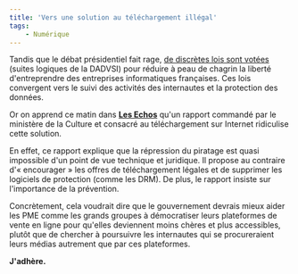 ```yaml
---
title: 'Vers une solution au téléchargement illégal'
tags:
    - Numérique
---
```


Tandis que le débat présidentiel fait rage,
[de discrètes lois sont votées](http://www.lemonde.fr/idees/article/2007/04/20/l-etat-veut-il-tuer-internet-en-france-par-philippe-jannet_899116_3232.html)
(suites logiques de la DADVSI) pour réduire à peau de chagrin la liberté
d'entreprendre des entreprises informatiques françaises. Ces lois convergent
vers le suivi des activités des internautes et la protection des données.

Or on apprend ce matin dans [**Les Echos**](http://recherche.lesechos.fr) qu'un
rapport commandé par le ministère de la Culture et consacré au téléchargement
sur Internet ridiculise cette solution.

En effet, ce rapport explique que la répression du piratage est quasi impossible
d'un point de vue technique et juridique. Il propose au contraire
d'«&nbsp;encourager&nbsp;» les offres de téléchargement légales et de supprimer
les logiciels de protection (comme les DRM). De plus, le rapport insiste sur
l'importance de la prévention.

Concrètement, cela voudrait dire que le gouvernement devrais mieux aider les PME
comme les grands groupes à démocratiser leurs plateformes de vente en ligne pour
qu'elles deviennent moins chères et plus accessibles, plutôt que de chercher à
poursuivre les internautes qui se procureraient leurs médias autrement que par
ces plateformes.

**J'adhère.**
